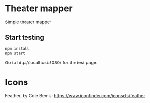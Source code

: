 # Theater mapper

Simple theater mapper

## Start testing

```bash
npm install
npm start
```

Go to http://localhost:8080/ for the test page.

# Icons

Feather, by Cole Bemis: https://www.iconfinder.com/iconsets/feather
